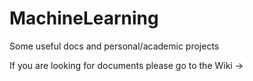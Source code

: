 # MachineLearning
Some useful docs and personal/academic projects

If you are looking for documents please go to the Wiki ->
